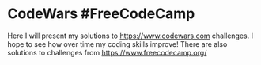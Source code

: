 # CodeWars #FreeCodeCamp
Here I will present my solutions to https://www.codewars.com challenges. I hope to see how over time my coding skills improve!
There are also solutions to challenges from https://www.freecodecamp.org/

